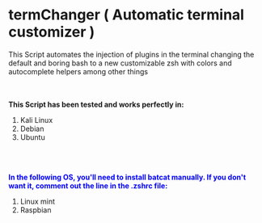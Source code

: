 # termChanger ( Automatic terminal customizer )


This Script automates the injection of plugins in the terminal changing the default and boring bash to a new customizable zsh with colors and autocomplete helpers among other things

<br><br>
<b>This Script has been tested and works perfectly in: </b>
<br>
<ol>
  <li>Kali Linux</li>
  <li>Debian</li>
  <li>Ubuntu </li>

</ol>

<br><br>
<b><p style="color: blue;">In the following OS, you'll need to install batcat manually. If you don't want it, comment out the line in the .zshrc  file:</p></b>
<ol>
  <li>Linux mint</li>
  <li>Raspbian</li>
  
</ol>
